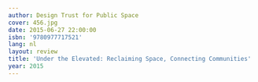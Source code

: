 ```yaml
---
author: Design Trust for Public Space
cover: 456.jpg
date: 2015-06-27 22:00:00
isbn: '9780977717521'
lang: nl
layout: review
title: 'Under the Elevated: Reclaiming Space, Connecting Communities'
year: 2015
---
```


